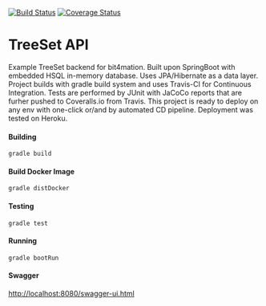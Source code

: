 [![Build Status](https://travis-ci.com/harmony1358/treeset.svg?branch=master)](https://travis-ci.com/harmony1358/treeset) [![Coverage Status](https://s3.amazonaws.com/assets.coveralls.io/badges/coveralls_100.svg?service=github)](https://coveralls.io/github/harmony1358/treeset)

# TreeSet API

Example TreeSet backend for bit4mation.
Built upon SpringBoot with embedded HSQL in-memory database. Uses JPA/Hibernate as a data layer.
Project builds with gradle build system and uses Travis-CI for Continuous Integration.
Tests are performed by JUnit with JaCoCo reports that are furher pushed to Coveralls.io from Travis.
This project is ready to deploy on any env with one-click or/and by automated CD pipeline.
Deployment was tested on Heroku.

#### Building

`gradle build`

#### Build Docker Image

`gradle distDocker`

#### Testing

`gradle test`

#### Running

`gradle bootRun`

#### Swagger
[http://localhost:8080/swagger-ui.html](http://localhost:8080/swagger-ui.html)


